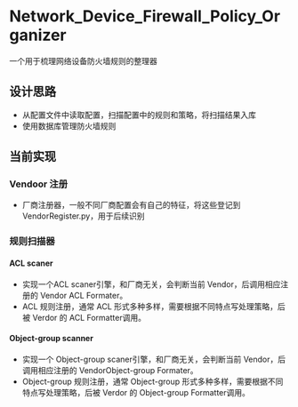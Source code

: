 # Network_Device_Firewall_Policy_Organizer
一个用于梳理网络设备防火墙规则的整理器
## 设计思路
- 从配置文件中读取配置，扫描配置中的规则和策略，将扫描结果入库
- 使用数据库管理防火墙规则

## 当前实现
### Vendoor 注册
- 厂商注册器，一般不同厂商配置会有自己的特征，将这些登记到 VendorRegister.py，用于后续识别

### 规则扫描器
#### ACL scaner
- 实现一个ACL scaner引擎，和厂商无关，会判断当前 Vendor，后调用相应注册的 Vendor ACL Formater。
- ACL 规则注册，通常 ACL 形式多种多样，需要根据不同特点写处理策略，后被 Verdor 的 ACL Formatter调用。
#### Object-group scanner
- 实现一个 Object-group scaner引擎，和厂商无关，会判断当前 Vendor，后调用相应注册的 VendorObject-group Formater。
- Object-group 规则注册，通常 Object-group 形式多种多样，需要根据不同特点写处理策略，后被 Verdor 的 Object-group Formatter调用。

